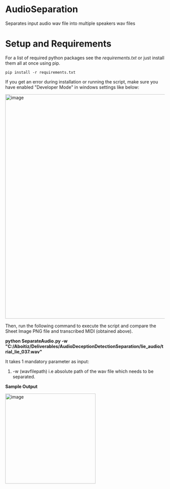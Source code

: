 # AudioSeparation
Separates input audio wav file into multiple speakers wav files

# Setup and Requirements <a id="installation"></a>
For a list of required python packages see the *requirements.txt*
or just install them all at once using pip.
```
pip install -r requirements.txt
```
If you get an error during installation or running the script, make sure you have enabled "Developer Mode" in windows settings like below:

<img width="710" alt="image" src="https://github.com/netgvarun2012/AudioSeparation/assets/93938450/de75ecb7-4035-4dd6-ab37-ac6b43cc594b">


Then, run the following command to execute the script and compare the Sheet Image PNG file and transcribed MIDI (obtained above).

**python SeparateAudio.py -w "C:/Aboitiz/Deliverables/AudioDeceptionDetectionSeparation/lie_audio/trial_lie_037.wav"**

It takes 1 mandatory parameter as input:
1. -w (wavfilepath) i.e absolute path of the wav file which needs to be separated.

**Sample Output**

<img width="285" alt="image" src="https://github.com/netgvarun2012/AudioSeparation/assets/93938450/31db4c9f-8c35-4a72-8438-d8ff393971fe">

